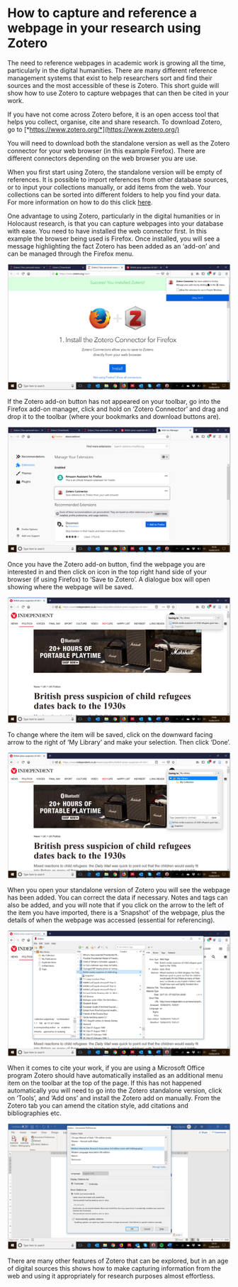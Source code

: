 How to capture and reference a webpage in your research using Zotero
====================================================================

The need to reference webpages in academic work is growing all the time,
particularly in the digital humanities. There are many different
reference management systems that exist to help researchers sort and
find their sources and the most accessible of these is Zotero. This
short guide will show how to use Zotero to capture webpages that can
then be cited in your work.

If you have not come across Zotero before, it is an open access tool
that helps you collect, organise, cite and share research. To download
Zotero, go to [*https://www.zotero.org/*](https://www.zotero.org/)

You will need to download both the standalone version as well as the
Zotero connector for your web browser (in this example Firefox). There
are different connectors depending on the web browser you are use.

When you first start using Zotero, the standalone version will be empty
of references. It is possible to import references from other database
sources, or to input your collections manually, or add items from the
web. Your collections can be sorted into different folders to help you
find your data. For more information on how to do this click 
[here](https://www.zotero.org/support/adding_items_to_zotero#importing_from_other_tools).

One advantage to using Zotero, particularly in the digital humanities or
in Holocaust research, is that you can capture webpages into your
database with ease. You need to have installed the web connector first.
In this example the browser being used is Firefox. Once installed, you
will see a message highlighting the fact Zotero has been added as an
‘add-on’ and can be managed through the Firefox menu.

![](zotero1.png)

If the Zotero add-on button has not appeared on your toolbar, go into
the Firefox add-on manager, click and hold on ‘Zotero Connector’ and
drag and drop it to the toolbar (where your bookmarks and download
buttons are).

![](zotero2.png)

Once you have the Zotero add-on button, find the webpage you are
interested in and then click on icon in the top right hand side of your
browser (if using Firefox) to ‘Save to Zotero’. A dialogue box will open
showing where the webpage will be saved.

![](zotero3.png)

To change where the item will be saved, click on the downward facing
arrow to the right of ‘My Library’ and make your selection. Then click
‘Done’.

![](zotero4.png)

When you open your standalone version of Zotero you will see the webpage
has been added. You can correct the data if necessary. Notes and tags
can also be added, and you will note that if you click on the arrow to
the left of the item you have imported, there is a ‘Snapshot’ of the
webpage, plus the details of when the webpage was accessed (essential
for referencing).

![](zotero5.png)

When it comes to cite your work, if you are using a Microsoft Office
program Zotero should have automatically installed as an additional menu
item on the toolbar at the top of the page. If this has not happened
automatically you will need to go into the Zotero standalone version,
click on ‘Tools’, and ‘Add ons’ and install the Zotero add on manually.
From the Zotero tab you can amend the citation style, add citations and
bibliographies etc.

![](zotero6.png)

There are many other features of Zotero that can be explored, but in an
age of digital sources this shows how to make capturing information from
the web and using it appropriately for research purposes almost
effortless.
